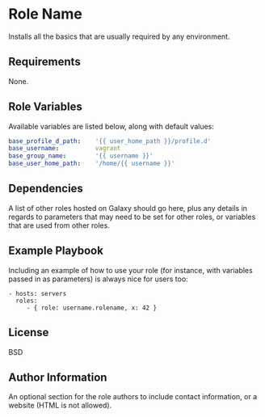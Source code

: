 Role Name
=========

Installs all the basics that are usually required by any environment.

Requirements
------------

None.

Role Variables
--------------

Available variables are listed below, along with default values:

```yml
base_profile_d_path:    '{{ user_home_path }}/profile.d'
base_username:          vagrant
base_group_name:        '{{ username }}'
base_user_home_path:    '/home/{{ username }}'
```

Dependencies
------------

A list of other roles hosted on Galaxy should go here, plus any details in regards to parameters that may need to be set for other roles, or variables that are used from other roles.

Example Playbook
----------------

Including an example of how to use your role (for instance, with variables passed in as parameters) is always nice for users too:

    - hosts: servers
      roles:
         - { role: username.rolename, x: 42 }

License
-------

BSD

Author Information
------------------

An optional section for the role authors to include contact information, or a website (HTML is not allowed).
